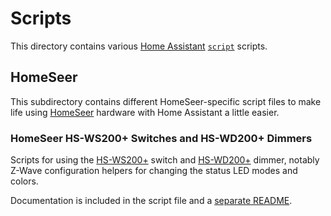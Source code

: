 # Scripts
This directory contains various [Home Assistant](https://home-assistant.io)
[`script`](https://www.home-assistant.io/components/script/) scripts.

## HomeSeer
This subdirectory contains different HomeSeer-specific script files to make
life using [HomeSeer](https://homeseer.com/) hardware with Home Assistant a 
little easier.

### HomeSeer HS-WS200+ Switches and HS-WD200+ Dimmers
Scripts for using the
[HS-WS200+](https://shop.homeseer.com/collections/lighting/products/hsws200)
switch and [HS-WD200+](https://shop.homeseer.com/collections/lighting/products/hswd200)
dimmer, notably Z-Wave configuration helpers for changing the status
LED modes and colors.

Documentation is included in the script file and a
[separate README](HomeSeer/README.ws200.md).
